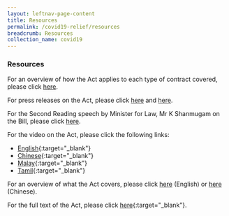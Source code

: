 ```yaml
---
layout: leftnav-page-content
title: Resources
permalink: /covid19-relief/resources
breadcrumb: Resources
collection_name: covid19
---
```

### Resources ###

For an overview of how the Act applies to each type of contract covered, please click [here](/covid19-relief/types-of-contract).

For press releases on the Act, please click [here](https://www.mlaw.gov.sg/news/press-releases/temporary-relief-for-inability-to-perform-contractual-obligations-due-to-coronavirus-disease-2019-covid-19-situation) and [here](/news/press-releases/2020-04-20-COVID-19-Temporary-Measures-Act-Provisions-relating-to-Temporary-Reliefs-to-Commence-on-20-April-2020).
 
For the Second Reading speech by Minister for Law, Mr K Shanmugam on the Bill, please click [here](https://www.mlaw.gov.sg/news/parliamentary-speeches/second-reading-speech-by-minister-for-law-mr-k-shanmugam-on-the-covid-19-temporary-measures-bill).

For the video on the Act, please click the following links:
* [English](https://www.youtube.com/watch?v=wFm5Het7JE4&feature=youtu.be){:target="_blank"}
* [Chinese](https://youtu.be/PC_otX-GABg){:target="_blank"}
* [Malay](https://www.youtube.com/watch?v=xAnV5eE9rjs){:target="_blank"}
* [Tamil](https://www.youtube.com/watch?v=SYZVTkcSTOg){:target="_blank"}

For an overview of what the Act covers, please click [here](/files/Infographic-COVID-19Act-18Apr20.pdf) (English) or [here](/files/Infographic_Chinese_COVID-19_Act.pdf) (Chinese).

For the full text of the Act, please click [here](https://sso.agc.gov.sg/Act/COVID19TMA2020){:target="_blank"}.
